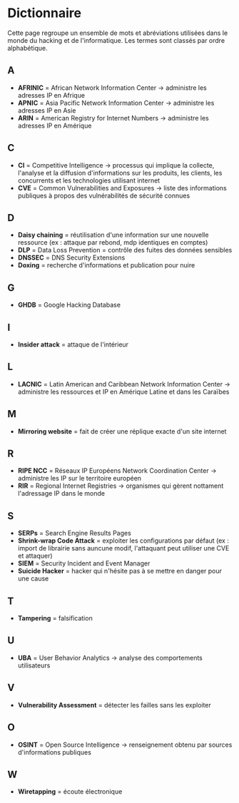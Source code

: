 # Dictionnaire

Cette page regroupe un ensemble de mots et abréviations utilisées dans le monde du hacking et de l'informatique.  Les termes sont classés par ordre alphabétique.  

## A

 * **AFRINIC** = African Network Information Center -> administre les adresses IP en Afrique
 * **APNIC** = Asia Pacific Network Information Center -> administre les adresses IP en Asie
 * **ARIN** = American Registry for Internet Numbers -> administre les adresses IP en Amérique

## C

* **CI** = Competitive Intelligence -> processus qui implique la collecte, l'analyse et la diffusion d'informations sur les produits, les clients, les concurrents et les technologies utilisant internet
* **CVE** = Common Vulnerabilities and Exposures -> liste des informations publiques à propos des vulnérabilités de sécurité connues

## D

* **Daisy chaining** = réutilisation d'une information sur une nouvelle ressource (ex : attaque par rebond, mdp identiques en comptes)
* **DLP** = Data Loss Prevention = contrôle des fuites des données sensibles
* **DNSSEC** = DNS Security Extensions
* **Doxing** = recherche d'informations et publication pour nuire

## G

* **GHDB** = Google Hacking Database

## I

* **Insider attack** = attaque de l'intérieur

## L

* **LACNIC** = Latin American and Caribbean Network Information Center -> administre les ressources et IP en Amérique Latine et dans les Caraïbes

## M

* **Mirroring website** = fait de créer une réplique exacte d'un site internet

## R

* **RIPE NCC** = Réseaux IP Européens Network Coordination Center -> administre les IP sur le territoire européen
* **RIR** = Regional Internet Registries -> organismes qui gèrent nottament l'adressage IP dans le monde

## S

* **SERPs** = Search Engine Results Pages
* **Shrink-wrap Code Attack** = exploiter les configurations par défaut (ex : import de librairie sans auncune modif, l'attaquant peut utiliser une CVE et attaquer)
* **SIEM** = Security Incident and Event Manager
* **Suicide Hacker** = hacker qui n'hésite pas à se mettre en danger pour une cause

## T

* **Tampering** = falsification

## U

* **UBA** = User Behavior Analytics -> analyse des comportements utilisateurs

## V

* **Vulnerability Assessment** = détecter les failles sans les exploiter

## O

* **OSINT** = Open Source Intelligence -> renseignement obtenu par sources d'informations publiques

## W 

* **Wiretapping** = écoute électronique